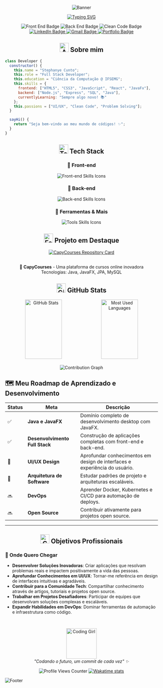 <div align="center">

  ![Banner](https://capsule-render.vercel.app/api?type=waving&color=0:FF69B4,50:DA70D6,100:9370DB&height=200&section=header&text=Stephanye%20Cunto&fontSize=50&fontColor=fff&animation=twinkling&fontAlignY=35&descAlignY=55)

[![Typing SVG](https://readme-typing-svg.herokuapp.com?font=Poppins&size=25&duration=4000&pause=1000&color=FF69B4&center=true&vCenter=true&random=false&width=600&lines=Transformando+ideias+em+c%C3%B3digo+%E2%9C%A8;Criando+experi%C3%AAncias+%C3%BAnicas+%F0%9F%92%96;Apaixonada+por+tecnologia+%F0%9F%92%BB)](https://git.io/typing-svg)

  <div>
    <img src="https://img.shields.io/badge/Front_End-💝-FF69B4?style=for-the-badge" alt="Front End Badge"/>
    <img src="https://img.shields.io/badge/Back_End-💫-DA70D6?style=for-the-badge" alt="Back End Badge"/>
    <img src="https://img.shields.io/badge/Clean_Code-✨-9370DB?style=for-the-badge" alt="Clean Code Badge"/>
  </div>

  <div>
    <a href="https://www.linkedin.com/in/stephanye-cunto-802b8922b/" target="_blank" rel="noopener noreferrer">
      <img src="https://img.shields.io/badge/-LinkedIn-%23FF69B4?style=for-the-badge&logo=linkedin&logoColor=white" alt="LinkedIn Badge">
    </a>
    <a href="mailto:stephanyecristine6@gmail.com" target="_blank" rel="noopener noreferrer">
      <img src="https://img.shields.io/badge/-Gmail-%23DA70D6?style=for-the-badge&logo=gmail&logoColor=white" alt="Gmail Badge">
    </a>
    <a href="https://github.com/StephanyeCunto" target="_blank" rel="noopener noreferrer">
      <img src="https://img.shields.io/badge/-Portfolio-%239370DB?style=for-the-badge&logo=github&logoColor=white" alt="Portfolio Badge">
    </a>
  </div>
</div>

<div align="center">
  <h2>
    <img src="https://media.giphy.com/media/UoLt6Tm8wlSnWGfSFs/giphy.gif" width="30" alt="About Me Icon">
    Sobre mim
  </h2>
</div>

```javascript
class Developer {
  constructor() {
    this.name = "Stephanye Cunto";
    this.role = "Full Stack Developer";
    this.education = "Ciência da Computação @ IFSEMG";
    this.skills = {
      frontend: ["HTML5", "CSS3", "JavaScript", "React", "JavaFx"],
      backend: ["Node.js", "Express", "SQL", "Java"],
      currentlyLearning: "Sempre algo novo! 📚"
    };
    this.passions = ["UI/UX", "Clean Code", "Problem Solving"];
  }

  sayHi() {
    return "Seja bem-vindo ao meu mundo de códigos! ✨";
  }
}
```

<div align="center">
  <h2>
    <img src="https://media.giphy.com/media/WUlplcMpOCEmTGBtBW/giphy.gif" width="30" alt="Tech Stack Icon">
    Tech Stack
  </h2>
</div>

<div align="center">
  <h3>🎀 Front-end</h3>
  <img src="https://skillicons.dev/icons?i=html,css,js,react,bootstrap" alt="Front-end Skills Icons"/>
  
  <h3>💫 Back-end</h3>
  <img src="https://skillicons.dev/icons?i=nodejs,express,postgres,java" alt="Back-end Skills Icons"/>
  
  <h3>🌸 Ferramentas & Mais</h3>
  <img src="https://skillicons.dev/icons?i=git,vscode,figma" alt="Tools Skills Icons"/>
</div>

<div align="center">
  <h2>
    <img src="https://media.giphy.com/media/iY8CRBdQXODJSCERIr/giphy.gif" width="30" alt="Featured Project Icon">
    Projeto em Destaque
  </h2>
</div>

<div align="center">
  <a href="https://github.com/StephanyeCunto/CapyCourses" target="_blank" rel="noopener noreferrer">
    <img align="center" src="https://github-readme-stats.vercel.app/api/pin/?username=StephanyeCunto&repo=CapyCourses&theme=material-palenight&hide_border=true" alt="CapyCourses Repository Card"/>
  </a>
  <br><br>
  <p>
    🌟 <strong>CapyCourses</strong> - Uma plataforma de cursos online inovadora
    <br>
    Tecnologias: Java, JavaFX, JPA, MySQL
  </p>
</div>

<div align="center">
  <h2>
    <img src="https://media.giphy.com/media/W5eoZHPpUx9sapR0eu/giphy.gif" width="30" alt="GitHub Stats Icon">
    GitHub Stats
  </h2>
</div>

<div align="center">
  <img width="49%" height="195px" src="https://github-readme-stats.vercel.app/api?username=StephanyeCunto&show_icons=true&count_private=true&hide_border=true&title_color=FF69B4&icon_color=DA70D6&text_color=fff&bg_color=0d1117" alt="GitHub Stats"/> 
  <img width="49%" height="195px" src="https://github-readme-stats.vercel.app/api/top-langs/?username=StephanyeCunto&layout=compact&hide_border=true&title_color=FF69B4&text_color=fff&bg_color=0d1117" alt="Most Used Languages"/>
</div>

<div align="center">
  <br>
  <img src="https://github-readme-activity-graph.vercel.app/graph?username=StephanyeCunto&bg_color=0d1117&color=FF69B4&line=DA70D6&point=9370DB&area=true&hide_border=true" alt="Contribution Graph"/>
</div>

  <h2 align=>🗺️ Meu Roadmap de Aprendizado e Desenvolvimento</h2>

  <table>
    <thead>
      <tr>
        <th>Status</th>
        <th>Meta</th>
        <th>Descrição</th>
      </tr>
    </thead>
    <tbody>
      <tr>
        <td>✅</td>
        <td><strong>Java e JavaFX</strong></td>
        <td>Domínio completo de desenvolvimento desktop com JavaFX.</td>
      </tr>
      <tr>
        <td>✅</td>
        <td><strong>Desenvolvimento Full Stack</strong></td>
        <td>Construção de aplicações completas com front-end e back-end.</td>
      </tr>
      <tr>
        <td>🚧</td>
        <td><strong>UI/UX Design</strong></td>
        <td>Aprofundar conhecimentos em design de interfaces e experiência do usuário.</td>
      </tr>
      <tr>
        <td>🚧</td>
        <td><strong>Arquitetura de Software</strong></td>
        <td>Estudar padrões de projeto e arquiteturas escaláveis.</td>
      </tr>
      <tr>
        <td>🔜</td>
        <td><strong>DevOps</strong></td>
        <td>Aprender Docker, Kubernetes e CI/CD para automação de deploys.</td>
      </tr>
      <tr>
        <td>🔜</td>
        <td><strong>Open Source</strong></td>
        <td>Contribuir ativamente para projetos open source.</td>
      </tr>
    </tbody>
  </table>

  <hr>

  <div align="center">
    <h2>
      <img src="https://media.giphy.com/media/LmNwrBhejkK9EFP504/giphy.gif" width="30" alt="Goals Icon">
      Objetivos Profissionais
    </h2>
  </div>

  <h3>🎯 Onde Quero Chegar</h3>

  <ul>
    <li><strong>Desenvolver Soluções Inovadoras</strong>: Criar aplicações que resolvam problemas reais e impactem positivamente a vida das pessoas.</li>
    <li><strong>Aprofundar Conhecimentos em UI/UX</strong>: Tornar-me referência em design de interfaces intuitivas e agradáveis.</li>
    <li><strong>Contribuir para a Comunidade Tech</strong>: Compartilhar conhecimento através de artigos, tutoriais e projetos open source.</li>
    <li><strong>Trabalhar em Projetos Desafiadores</strong>: Participar de equipes que desenvolvam soluções complexas e escaláveis.</li>
    <li><strong>Expandir Habilidades em DevOps</strong>: Dominar ferramentas de automação e infraestrutura como código.</li>
  </ul>
  
<div align="center">
  <br>
  <p>
    <img src="https://media.giphy.com/media/L1R1tvI9svkIWwpVYr/giphy.gif" width="100" alt="Coding Girl"><br>
    <i>"Codando o futuro, um commit de cada vez" ✨</i>
  </p>

<img src="https://komarev.com/ghpvc/?username=StephanyeCunto&color=FF69B4&style=flat-square&label=Visitantes" alt="Profile Views Counter"/>
<a href="https://wakatime.com/@5a343522-23db-45ae-b20b-54655c392390" target="_blank" rel="noopener noreferrer">
  <img src="https://wakatime.com/badge/user/5a343522-23db-45ae-b20b-54655c392390.svg?color=FF69B4" alt="Wakatime stats"/>
</a>
</div>

![Footer](https://capsule-render.vercel.app/api?type=waving&color=0:FF69B4,50:DA70D6,100:9370DB&height=120&section=footer)


